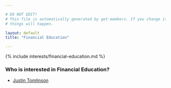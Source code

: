 ```yaml
---

# DO NOT EDIT!
# This file is automatically generated by get-members. If you change it, bad
# things will happen.

layout: default
title: "Financial Education"

---
```


{% include interests/financial-education.md %}

### Who is interested in Financial Education?


* [Justin Tomlinson](/members/justin-tomlinson.html)
